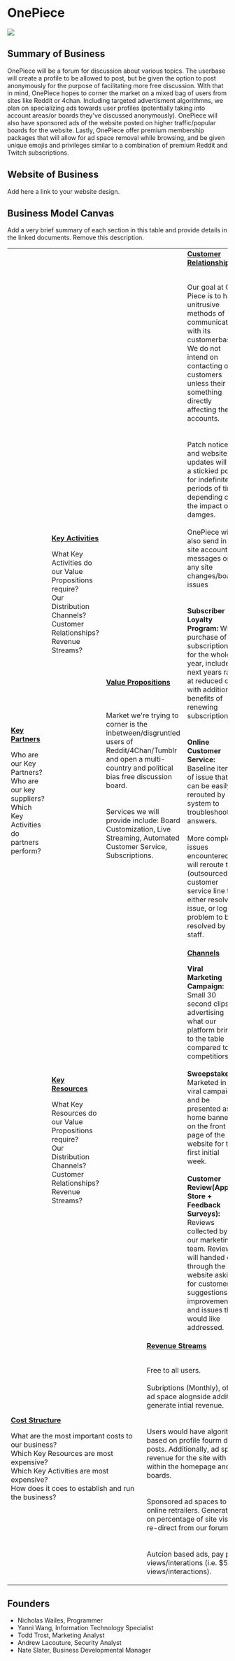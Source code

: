 # OnePiece
![](https://cdn.discordapp.com/attachments/730997183565791332/731015053696040972/My_Second_Greatest_Masterpeice_of_All_Time.jpg)

## Summary of Business
OnePiece will be a forum for discussion about various topics. The userbase will create a profile to be allowed to post, but be given the option to post anonymously for the purpose of facilitating more free discussion. With that in mind, OnePiece hopes to corner the market on a mixed bag of users from sites like Reddit or 4chan. Including targeted advertisment algorithmns, we plan on specializing ads towards user profiles (potentially taking into account areas/or boards they've discussed anonymously). OnePiece will also have sponsored ads of the website posted on higher traffic/popular boards for the website. Lastly, OnePiece offer premium membership packages that will allow for ad space removal while browsing, and be given unique emojis and privileges similar to a combination of premium Reddit and Twitch subscriptions.

## Website of Business
Add here a link to your website design.

## Business Model Canvas
Add a very brief summary of each section in this table and provide details in the linked documents. Remove this description.

<table>
  <tr>
    <td rowspan="2">
      <b><a href="Key_Partners.md">Key Partners</a></b>
      <p>Who are our Key Partners?<br>
      Who are our key suppliers?<br>
      Which Key Activities do partners perform?</p>
    </td>
    <td>
      <b><a href="Key_Activities.md">Key Activities</a></b>
      <p>What Key Activities do our Value Propositions require?<br>
      Our Distribution Channels?<br>
      Customer Relationships?<br>
      Revenue Streams?</p>
    </td>
    <td rowspan="2" colspan="2">
      <b><a href="Value_Propositions.md">Value Propositions</a></b>
      <p><br>
      <br>Market we're trying to corner is the inbetween/disgruntled users of Reddit/4Chan/Tumblr and open a multi-country and political bias free discussion board.</br><br>
      <br>Services we will provide include: Board Customization, Live Streaming, Automated Customer Service, Subscriptions.</br></p>
      <br><br><br><br><br>
    </td>
    <td>
      <b><a href="Customer_Relationships.md">Customer Relationships</a></b>
      <p><br>Our goal at One Piece is to have unitrusive methods of communication with its customerbase. We do not intend on contacting our customers unless their is something             directly affecting their accounts.</br><br>
         <br>Patch notices and website updates will be a stickied post for indefinite periods of time, depending on the impact of damges.</br>
         <br>OnePiece will also send in site account messages on any site changes/board issues</br><br>
         <br><b>Subscriber Loyalty Program:</b> With purchase of subscription for the whole year, include next years rate at reduced cost with additional benefits of renewing            subscription.</br><br>
         <br><b>Online Customer Service:</b> Baseline items of issue that can be easily rerouted by bot system to troubleshooting answers.</br>
         <br>More complex issues encountered will reroute to (outsourced) customer service line to either resolve issue, or log problem to be resolved by IT staff.</br></p>
    </td>
    <td rowspan="2">
      <b><a href="Customer_Segments.md">Customer Segments</a></b>
      <p>Demographic - 18-35 age range, 75% Male/ 25% Female<br>
      <p>Trying to be more accessible to the general public - more female friendly<br>
       

      Who are our most important customers?</p>
    </td>
  </tr>
  <tr>
    <td>
      <b><a href="Key_Resources.md">Key Resources</a></b>
      <p>What Key Resources do our Value Propositions require?<br>
      Our Distribution Channels?<br>
        Customer Relationships?<br>
        Revenue Streams?</p>
    </td>
    <td>
      <b><a href="Channels.md">Channels</a></b>
      <p><b>Viral Marketing Campaign:</b> Small 30 second clips advertising what our platform brings to the table compared to competitiors<br>
         <br><b>Sweepstakes:</b> Marketed in the viral campaign and be presented as a home banner on the front page of the website for the first initial week.<br>
           <br><b>Customer Review(App Store + Feedback Surveys):</b> Reviews collected by our marketing team. Reviews will handed out through the website asking for customer                suggestions on improvements and issues they would like addressed.</p>
    </td>
  </tr>
  <tr>
    <td colspan="3">
      <b><a href="Financial_Plan.md">Cost Structure</a></b>
      <p>What are the most important costs to our business?<br>
      Which Key Resources are most expensive?<br>
      Which Key Activities are most expensive?<br>
      How does it coes to establish and run the business?</p>
    </td>
    <td colspan="3">
      <b><a href="Financial_Plan.md">Revenue Streams</a></b>
      <p><br>Free to all users.</b><br>
      <br>Subriptions (Monthly), offering remvoal of ad space alognside additional benefits to generate intial revenue.</br><br>
      <br>Users would have algorithim generated ads based on profile fourm discussions and posts. Additionally, ad spaces to generate revenue for the site with sponsored ads           within the homepage and heavily trafficed boards.</br><br>
      <br>Sponsored ad spaces to be contracted with online retrailers. Generate revenue based on percentage of site visits/purchases from re-direct from our forum.</br><br>
      <br>Autcion based ads, pay per amount of views/interations (i.e. $5 per 1000 views/interactions).</br>
      </p>
    </td>
  </tr>
</table>

## Founders
<!-- Team members -->
* Nicholas Wailes, Programmer
* Yanni Wang, Information Technology Specialist
* Todd Trost, Marketing Analyst
* Andrew Lacouture, Security Analyst
* Nate Slater, Business Developmental Manager   
